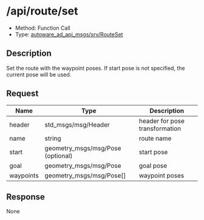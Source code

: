 # /api/route/set

- Method: Function Call
- Type: [autoware_ad_api_msgs/srv/RouteSet](../type/autoware_ad_api_msgs/srv/route_set.md)

## Description

Set the route with the waypoint poses. If start pose is not specified, the current pose will be used.

## Request

| Name      | Type                              | Description                    |
| --------- | --------------------------------- | ------------------------------ |
| header    | std_msgs/msg/Header               | header for pose transformation |
| name      | string                            | route name                     |
| start     | geometry_msgs/msg/Pose (optional) | start pose                     |
| goal      | geometry_msgs/msg/Pose            | goal pose                      |
| waypoints | geometry_msgs/msg/Pose[]          | waypoint poses                 |

## Response

None
